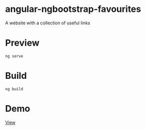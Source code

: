 # angular-ngbootstrap-favourites
A website with a collection of useful links

# Preview

```
ng serve
```

# Build

```
ng build
```

# Demo

[View](https://apprr.rf.gd)
